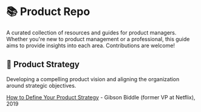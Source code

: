 # 📚 Product Repo
A curated collection of resources and guides for product managers. Whether you're new to product management or a professional, this guide aims to provide insights into each area. Contributions are welcome!

## 🧭 Product Strategy
Developing a compelling product vision and aligning the organization around strategic objectives.

[How to Define Your Product Strategy](https://gibsonbiddle.medium.com/intro-to-product-strategy-60bdf72b17e3) - Gibson Biddle (former VP at Netflix), 2019
